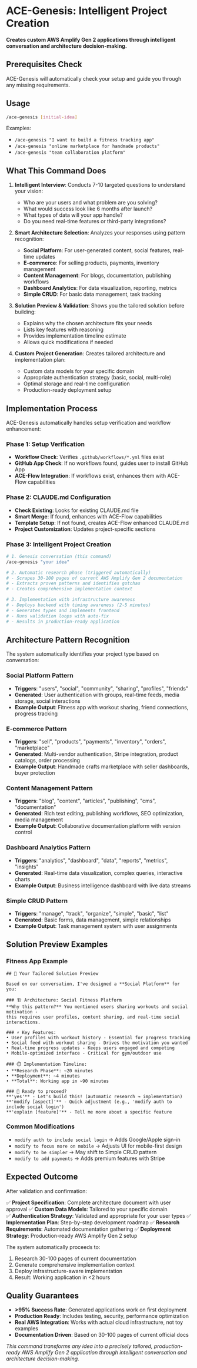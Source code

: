 # ACE-Genesis: Intelligent Project Creation

**Creates custom AWS Amplify Gen 2 applications through intelligent conversation and architecture decision-making.**

## Prerequisites Check

ACE-Genesis will automatically check your setup and guide you through any missing requirements.

## Usage

```bash
/ace-genesis [initial-idea]
```

Examples:
- `/ace-genesis "I want to build a fitness tracking app"`
- `/ace-genesis "online marketplace for handmade products"`
- `/ace-genesis "team collaboration platform"`

## What This Command Does

1. **Intelligent Interview**: Conducts 7-10 targeted questions to understand your vision:
   - Who are your users and what problem are you solving?
   - What would success look like 6 months after launch?
   - What types of data will your app handle?
   - Do you need real-time features or third-party integrations?

2. **Smart Architecture Selection**: Analyzes your responses using pattern recognition:
   - **Social Platform**: For user-generated content, social features, real-time updates
   - **E-commerce**: For selling products, payments, inventory management
   - **Content Management**: For blogs, documentation, publishing workflows
   - **Dashboard Analytics**: For data visualization, reporting, metrics
   - **Simple CRUD**: For basic data management, task tracking

3. **Solution Preview & Validation**: Shows you the tailored solution before building:
   - Explains why the chosen architecture fits your needs
   - Lists key features with reasoning
   - Provides implementation timeline estimate
   - Allows quick modifications if needed

4. **Custom Project Generation**: Creates tailored architecture and implementation plan:
   - Custom data models for your specific domain
   - Appropriate authentication strategy (basic, social, multi-role)
   - Optimal storage and real-time configuration
   - Production-ready deployment setup

## Implementation Process

ACE-Genesis automatically handles setup verification and workflow enhancement:

### Phase 1: Setup Verification
- **Workflow Check**: Verifies `.github/workflows/*.yml` files exist
- **GitHub App Check**: If no workflows found, guides user to install GitHub App
- **ACE-Flow Integration**: If workflows exist, enhances them with ACE-Flow capabilities

### Phase 2: CLAUDE.md Configuration
- **Check Existing**: Looks for existing CLAUDE.md file
- **Smart Merge**: If found, enhances with ACE-Flow capabilities
- **Template Setup**: If not found, creates ACE-Flow enhanced CLAUDE.md
- **Project Customization**: Updates project-specific sections

### Phase 3: Intelligent Project Creation
```bash
# 1. Genesis conversation (this command)
/ace-genesis "your idea"

# 2. Automatic research phase (triggered automatically)
# - Scrapes 30-100 pages of current AWS Amplify Gen 2 documentation
# - Extracts proven patterns and identifies gotchas
# - Creates comprehensive implementation context

# 3. Implementation with infrastructure awareness
# - Deploys backend with timing awareness (2-5 minutes)
# - Generates types and implements frontend
# - Runs validation loops with auto-fix
# - Results in production-ready application
```

## Architecture Pattern Recognition

The system automatically identifies your project type based on conversation:

### Social Platform Pattern
- **Triggers**: "users", "social", "community", "sharing", "profiles", "friends"
- **Generated**: User authentication with groups, real-time feeds, media storage, social interactions
- **Example Output**: Fitness app with workout sharing, friend connections, progress tracking

### E-commerce Pattern  
- **Triggers**: "sell", "products", "payments", "inventory", "orders", "marketplace"
- **Generated**: Multi-vendor authentication, Stripe integration, product catalogs, order processing
- **Example Output**: Handmade crafts marketplace with seller dashboards, buyer protection

### Content Management Pattern
- **Triggers**: "blog", "content", "articles", "publishing", "cms", "documentation"
- **Generated**: Rich text editing, publishing workflows, SEO optimization, media management
- **Example Output**: Collaborative documentation platform with version control

### Dashboard Analytics Pattern
- **Triggers**: "analytics", "dashboard", "data", "reports", "metrics", "insights"  
- **Generated**: Real-time data visualization, complex queries, interactive charts
- **Example Output**: Business intelligence dashboard with live data streams

### Simple CRUD Pattern
- **Triggers**: "manage", "track", "organize", "simple", "basic", "list"
- **Generated**: Basic forms, data management, simple relationships
- **Example Output**: Task management system with user assignments

## Solution Preview Examples

### Fitness App Example
```
## 🎯 Your Tailored Solution Preview

Based on our conversation, I've designed a **Social Platform** for you:

### 🏗️ Architecture: Social Fitness Platform
**Why this pattern?** You mentioned users sharing workouts and social motivation - 
this requires user profiles, content sharing, and real-time social interactions.

### ⚡ Key Features:
• User profiles with workout history - Essential for progress tracking
• Social feed with workout sharing - Drives the motivation you wanted
• Real-time progress updates - Keeps users engaged and competing
• Mobile-optimized interface - Critical for gym/outdoor use

### ⏱️ Implementation Timeline:
• **Research Phase**: ~20 minutes
• **Deployment**: ~4 minutes  
• **Total**: Working app in ~90 minutes

### 🚀 Ready to proceed?
**'yes'** - Let's build this! (automatic research → implementation)
**'modify [aspect]'** - Quick adjustment (e.g., 'modify auth to include social login')
**'explain [feature]'** - Tell me more about a specific feature
```

### Common Modifications
- `modify auth to include social login` → Adds Google/Apple sign-in
- `modify to focus more on mobile` → Adjusts UI for mobile-first design  
- `modify to be simpler` → May shift to Simple CRUD pattern
- `modify to add payments` → Adds premium features with Stripe

## Expected Outcome

After validation and confirmation:

✅ **Project Specification**: Complete architecture document with user approval
✅ **Custom Data Models**: Tailored to your specific domain  
✅ **Authentication Strategy**: Validated and appropriate for your user types
✅ **Implementation Plan**: Step-by-step development roadmap
✅ **Research Requirements**: Automated documentation gathering
✅ **Deployment Strategy**: Production-ready AWS Amplify Gen 2 setup

The system automatically proceeds to:
1. Research 30-100 pages of current documentation
2. Generate comprehensive implementation context
3. Deploy infrastructure-aware implementation
4. Result: Working application in <2 hours

## Quality Guarantees

- **>95% Success Rate**: Generated applications work on first deployment
- **Production Ready**: Includes testing, security, performance optimization
- **Real AWS Integration**: Works with actual cloud infrastructure, not toy examples
- **Documentation Driven**: Based on 30-100 pages of current official docs

*This command transforms any idea into a precisely tailored, production-ready AWS Amplify Gen 2 application through intelligent conversation and architecture decision-making.*